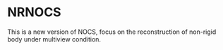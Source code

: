 # NRNOCS

This is a new version of NOCS, focus on the reconstruction of non-rigid body under multiview condition.

